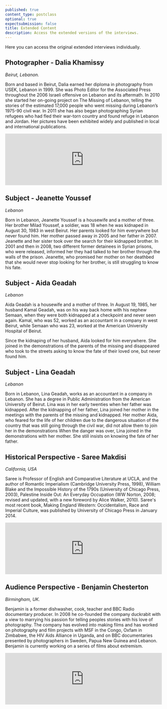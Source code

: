 ```yaml
---
published: true
content_type: postclass
optional: true
expectsubmission: false
title: Extended Content
description: Access the extended versions of the interviews.
---
```

Here you can access the original extended interviews individually.

## Photographer - Dalia Khamissy

*Beirut, Lebanon.*

Born and based in Beirut, Dalia earned her diploma in photography from USEK, Lebanon in 1999. She was Photo Editor for the Associated Press throughout the 2006 Israeli offensive on Lebanon and its aftermath. In 2010 she started her on-going project on The Missing of Lebanon, telling the stories of the estimated 17,000 people who went missing during Lebanon’s 1975-90 civil war. In 2011 she has also began photographing Syrian refugees who had fled their war-torn country and found refuge in Lebanon and Jordan. Her pictures have been exhibited widely and published in local and international publications.

<iframe width="100%" height="166" scrolling="no" frameborder="no" src="https://w.soundcloud.com/player/?url=https%3A//api.soundcloud.com/tracks/326135768%3Fsecret_token%3Ds-bD6sP&amp;color=ff5500&amp;auto_play=false&amp;hide_related=false&amp;show_comments=true&amp;show_user=true&amp;show_reposts=false"></iframe>

## Subject - Jeanette Youssef

*Lebanon*

Born in Lebanon, Jeanette Youssef is a housewife and a mother of three.
Her brother Milad Youssef, a soldier, was 18 when he was kidnaped in August 30,
1983 in west Beirut. Her parents looked for him everywhere but never found him. Her
mother passed away in 2005 and her father in 2007. Jeanette and her sister took over
the search for their kidnapped brother.
In 2001 and then in 2008, two different former detainees in Syrian prisons, who were
released, informed her they had talked to her brother through the walls of the prison.
Jeanette, who promised her mother on her deathbed that she would never stop looking
for her brother, is still struggling to know his fate.

## Subject - Aida Geadah 

*Lebanon*

Aida Geadah is a housewife and a mother of three.
In August 19, 1985, her husband Kamal Geadah, was on his way back home with his
nephew Semaan, when they were both kidnapped at a checkpoint and never seen
again.
Kamal, who was 52, worked as an accountant in a company in west Beirut, while
Semaan who was 23, worked at the American University Hospital of Beirut.

Since the kidnaping of her husband, Aida looked for him everywhere. She joined in
the demonstrations of the parents of the missing and disappeared who took to the
streets asking to know the fate of their loved one, but never found him.

## Subject - Lina Geadah

*Lebanon*

Born in Lebanon, Lina Geadah, works as an accountant in a company in Lebanon.
She has a degree in Public Administration from the American University of Beirut.
Lina was in her early twenties when her father was kidnapped.
After the kidnapping of her father, Lina joined her mother in the meetings with the
parents of the missing and kidnapped. Her mother Aida, who feared for the life of her
children due to the dangerous situation of the country that was still going through the
civil war, did not allow them to join her in the demonstrations
When the danger was over, Lina joined in the demonstrations with her mother. She
still insists on knowing the fate of her father.

## Historical Perspective - Saree Makdisi

*California, USA*

Saree is Professor of English and Comparative Literature at UCLA, and the author of Romantic Imperialism (Cambridge University Press, 1998), William Blake and the Impossible History of the 1790s (University of Chicago Press, 2003),  Palestine Inside Out: An Everyday Occupation (WW Norton, 2008; revised and updated, with a new foreword by Alice Walker, 2010). Saree's most recent book, Making England Western: Occidentalism, Race and Imperial Culture, was published by University of Chicago Press in January 2014.

<iframe width="100%" height="166" scrolling="no" frameborder="no" src="https://w.soundcloud.com/player/?url=https%3A//api.soundcloud.com/tracks/326135511%3Fsecret_token%3Ds-5mUDB&amp;color=ff5500&amp;auto_play=false&amp;hide_related=false&amp;show_comments=true&amp;show_user=true&amp;show_reposts=false"></iframe>

## Audience Perspective - Benjamin Chesterton

*Birmingham, UK.*

Benjamin is a former dishwasher, cook, teacher and BBC Radio documentary producer. In 2008 he co-founded the company duckrabit with a view to marrying his passion for telling peoples stories with his love of photography.  The company has evolved into making films and has worked on photography and film projects with MSF in the Congo, Oxfam in Zimbabwe, the HIV Aids Alliance in Uganda, and on BBC documentaries presented by photographers in Sweden, Papua New Guinea and Lebanon. Benjamin is currently working on a series of films about extremism.

<iframe width="100%" height="166" scrolling="no" frameborder="no" src="https://w.soundcloud.com/player/?url=https%3A//api.soundcloud.com/tracks/326135746%3Fsecret_token%3Ds-gU9pl&amp;color=ff5500&amp;auto_play=false&amp;hide_related=false&amp;show_comments=true&amp;show_user=true&amp;show_reposts=false"></iframe>
